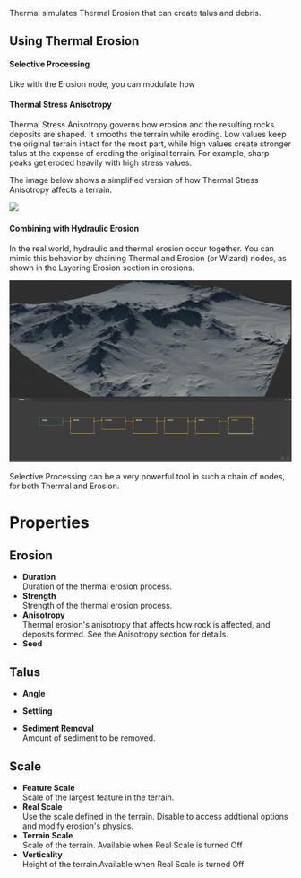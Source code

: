 


Thermal simulates Thermal Erosion that can create talus and debris.

## Using Thermal Erosion

#### Selective Processing

Like with the Erosion node, you can modulate how 

#### Thermal Stress Anisotropy
Thermal Stress Anisotropy governs how erosion and the resulting rocks deposits are shaped. It smooths the terrain while eroding. Low values keep the original terrain intact for the most part, while high values create stronger talus at the expense of eroding the original terrain. For example, sharp peaks get eroded heavily with high stress values.

The image below shows a simplified version of how Thermal Stress Anisotropy affects a terrain.

![](/images/thermal_stress_anisotropy.webp)


#### Combining with Hydraulic Erosion

In the real world, hydraulic and thermal erosion occur together. You can mimic this behavior by chaining Thermal and Erosion (or Wizard) nodes, as shown in the Layering Erosion section in erosions.

![Chained sequence of Wizard/Erosion and Thermal nodes](/images/ref/chain-thermal-erosion.webp)

Selective Processing can be a very powerful tool in such a chain of nodes, for both Thermal and Erosion.



# Properties


## Erosion

- **Duration**  
  Duration of the thermal erosion process.
- **Strength**  
  Strength of the thermal erosion process.
- **Anisotropy**  
  Thermal erosion's anisotropy that affects how rock is affected, and deposits formed. See the Anisotropy section for details.
- **Seed**  
  

## Talus

- **Angle**  
  
- **Settling**  
  
- **Sediment Removal**  
  Amount of sediment to be removed.

## Scale

- **Feature Scale**  
  Scale of the largest feature in the terrain.
- **Real Scale**  
  Use the scale defined in the terrain. Disable to access addtional options and modify erosion's physics.
- **Terrain Scale**  
  Scale of the terrain. Available when Real Scale is turned Off
- **Verticality**  
  Height of the terrain.Available when Real Scale is turned Off



